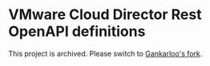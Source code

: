 # VMware Cloud Director Rest OpenAPI definitions

This project is archived. Please switch to [Gankarloo's fork](https://github.com/Gankarloo/vcloud-rest-openapi).
